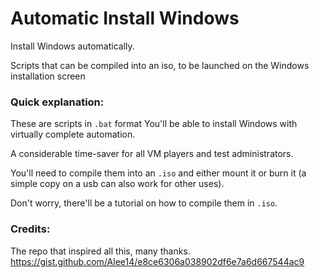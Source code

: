 # Automatic Install Windows

Install Windows automatically. 

Scripts that can be compiled into an iso, to be launched on the Windows installation screen

### Quick explanation: 

These are scripts in `.bat` format
You'll be able to install Windows with virtually complete automation.

A considerable time-saver for all VM players and test administrators.

You'll need to compile them into an `.iso` and either mount it or burn it (a simple copy on a usb can also work for other uses).

Don't worry, there'll be a tutorial on how to compile them in `.iso`.

### Credits:
The repo that inspired all this, many thanks.
https://gist.github.com/Alee14/e8ce6306a038902df6e7a6d667544ac9
